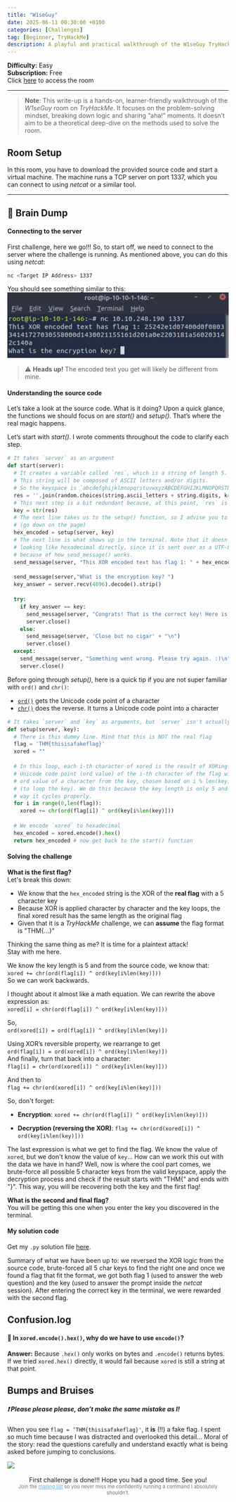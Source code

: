 ```yaml
---
title: "W1seGuy"
date: 2025-06-11 00:30:00 +0100
categories: [Challenges]
tag: [Beginner, TryHackMe]
description: A playful and practical walkthrough of the W1seGuy TryHackMe room.
---
```


**Difficulty:** Easy  
**Subscription:** Free  
Click [here](https://tryhackme.com/room/w1seguy) to access the room

---
> **Note**: This write-up is a hands-on, learner-friendly walkthrough of the *W1seGuy* room on *TryHackMe*. It focuses on the problem-solving mindset, breaking down logic and sharing “aha!” moments. It doesn’t aim to be a theoretical deep-dive on the methods used to solve the room.


## Room Setup

In this room, you have to download the provided source code and start a virtual machine. The machine runs a TCP server on port 1337, which you can connect to using *netcat* or a similar tool.

---
## 🧠 Brain Dump

####  Connecting to the server

First challenge, here we go!!! So, to start off, we need to connect to the server where the challenge is running.
As mentioned above, you can do this using *netcat*:

```bash
nc <Target IP Address> 1337
```

You should see something similar to this:
![](../assets/images/w1seguyterminal1.png)

> ⚠️ **Heads up!** The encoded text you get will likely be different from mine.


####  Understanding the source code
Let’s take a look at the source code. What is it doing? Upon a quick glance, the functions we should focus on are *start()* and *setup()*. That’s where the real magic happens. 

Let’s start with *start()*. I wrote comments throughout the code to clarify each step.

```python
# It takes `server` as an argument
def start(server):
  # It creates a variable called `res`, which is a string of length 5.
  # This string will be composed of ASCII letters and/or digits.
  # So the keyspace is `abcdefghijklmnopqrstuvwxyzABCDEFGHIJKLMNOPQRSTUVWXYZ0123456789`.  
  res = ''.join(random.choices(string.ascii_letters + string.digits, k=5))
  # This next step is a bit redundant because, at this point, `res` is already a string
  key = str(res)
  # The next line takes us to the setup() function, so I advise you to skip there now 
  # (go down on the page)
  hex_encoded = setup(server, key)
  # The next line is what shows up in the terminal. Note that it doesn’t show up
  # looking like hexadecimal directly, since it is sent over as a UTF-8 string
  # because of how send_message() works.
  send_message(server, "This XOR encoded text has flag 1: " + hex_encoded + "\n")
  
  send_message(server,"What is the encryption key? ")
  key_answer = server.recv(4096).decode().strip()

  try:
    if key_answer == key:
      send_message(server, "Congrats! That is the correct key! Here is flag 2: " + flag + "\n")
      server.close()
    else:
      send_message(server, 'Close but no cigar' + "\n")
      server.close()
  except:
    send_message(server, "Something went wrong. Please try again. :)\n")
    server.close()
```


Before going through *setup()*, here is a quick tip if you are not super familiar with `ord()` and `chr()`:
- [`ord()`](https://www.geeksforgeeks.org/ord-function-python/) gets the Unicode code point of a character
- [`chr()`](https://www.geeksforgeeks.org/chr-in-python/) does the reverse. It turns a Unicode code point into a character

```python
# It takes `server` and `key` as arguments, but `server` isn't actually used
def setup(server, key):
  # There is this dummy line. Mind that this is NOT the real flag
  flag = 'THM{thisisafakeflag}' 
  xored = ""

  # In this loop, each i-th character of xored is the result of XORing the
  # Unicode code point (ord value) of the i-th character of the flag with the
  # ord value of a character from the key, chosen based on i % len(key)
  # (to loop the key). We do this because the key length is only 5 and this
  # way it cycles properly.
  for i in range(0,len(flag)):
    xored += chr(ord(flag[i]) ^ ord(key[i%len(key)]))

  # We encode `xored` to hexadecimal
  hex_encoded = xored.encode().hex()
  return hex_encoded # now get back to the start() function
```
#### Solving the challenge
**What is the first flag?**  
Let's break this down:
- We know that the `hex_encoded` string is the XOR of the **real flag** with a 5 character key
- Because XOR is applied character by character and the key loops, the final xored result has the same length as the original flag
- Given that it is a *TryHackMe* challenge, we can **assume** the flag format is "THM{...}"

Thinking the same thing as me? It is time for a plaintext attack!  
Stay with me here.

We know the key length is 5 and from the source code, we know that:  
`xored += chr(ord(flag[i]) ^ ord(key[i%len(key)]))`  
So we can work backwards.

I thought about it almost like a math equation. We can rewrite the above expression as:  
`xored[i] = chr(ord(flag[i]) ^ ord(key[i%len(key)]))`  

So,  
`ord(xored[i]) = ord(flag[i]) ^ ord(key[i%len(key)])`  

Using XOR’s reversible property, we rearrange to get  
`ord(flag[i]) = ord(xored[i]) ^ ord(key[i%len(key)])`  
And finally, turn that back into a character:  
`flag[i] = chr(ord(xored[i]) ^ ord(key[i%len(key)]))`  

And then to  
`flag += chr(ord(xored[i]) ^ ord(key[i%len(key)]))`  


So, don't forget:
- **Encryption**: `xored += chr(ord(flag[i]) ^ ord(key[i%len(key)]))`  

- **Decryption (reversing the XOR)**: `flag += chr(ord(xored[i]) ^ ord(key[i%len(key)]))`  


The last expression is what we get to find the flag. We know the value of `xored`, but we don't know the value of `key`... How can we work this out with the data we have in hand?
Well, now is where the cool part comes, we brute-force all possible 5 character keys from the valid keyspace, apply the decryption process and check if the result starts with "THM{" and ends with "}". This way, you will be recovering both the key and the first flag! 

**What is the second and final flag?**  
You will be getting this one when you enter the key you discovered in the terminal.

#### My solution code
Get my `.py` solution file [here](/assets/files/w1seguy.py).

Summary of what we have been up to: we reversed the XOR logic from the source code, brute-forced all 5 char keys to find the right one and once we found a flag that fit the format, we got both flag 1 (used to answer the web question) and the key (used to answer the prompt inside the *netcat* session). After entering the correct key in the terminal, we were rewarded with the second flag.

## Confusion.log
#### 💭 In `xored.encode().hex()`, why do we have to use `encode()`?

**Answer:** Because `.hex()` only works on bytes and `.encode()` returns bytes. If we tried `xored.hex()` directly, it would fail because `xored` is still a string at that point.

## Bumps and Bruises
##### ❗️ Please please please, don’t make the same mistake as I!
When you see `flag = ‘THM{thisisafakeflag}'`, it **is** (!!) a fake flag. I spent so much time because I was distracted and overlooked this detail... Moral of the story: read the questions carefully and understand exactly what is being asked before jumping to conclusions.


![](https://media0.giphy.com/media/v1.Y2lkPTc5MGI3NjExcjRvaXB6ZTNiZHVxd2ExazBjb2kxbjV6eDVoNmdpbmpmcXlndjYwdCZlcD12MV9pbnRlcm5hbF9naWZfYnlfaWQmY3Q9Zw/1GrsfWBDiTN60/giphy.gif)
<div style="text-align: center; font-size: 1em;">
  First challenge is done!!! Hope you had a good time. See you!
</div>

<div style="text-align: center; font-size: 0.8em; opacity: 0.6;">
  Join the <a href="#" data-eo-form-toggle-id="bf3ab678-3118-11f0-9f74-59c668a2a47a" 
    style="color: #007acc; text-decoration: underline; cursor: pointer; opacity: 1;"
  >mailing list</a> so you never miss me confidently running a command I absolutely shouldn’t.
</div>

<script>
  if (!window.__eo_script_loaded) {
    window.__eo_script_loaded = true;
    const s = document.createElement("script");
    s.src = "https://eocampaign1.com/form/bf3ab678-3118-11f0-9f74-59c668a2a47a.js";
    s.setAttribute("data-form", "bf3ab678-3118-11f0-9f74-59c668a2a47a");
    s.async = true;
    document.body.appendChild(s);
  }
</script>